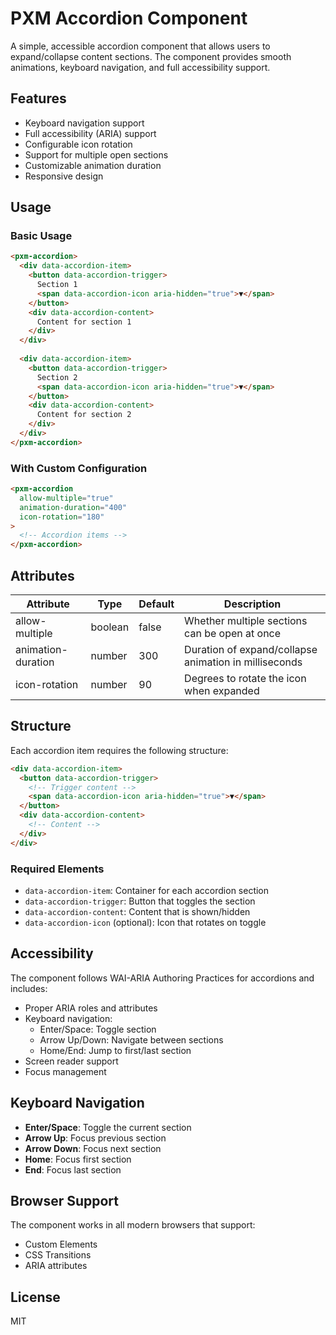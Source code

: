# PXM Accordion Component

A simple, accessible accordion component that allows users to expand/collapse content sections. The component provides smooth animations, keyboard navigation, and full accessibility support.

## Features

- Keyboard navigation support
- Full accessibility (ARIA) support
- Configurable icon rotation
- Support for multiple open sections
- Customizable animation duration
- Responsive design

## Usage

### Basic Usage

```html
<pxm-accordion>
  <div data-accordion-item>
    <button data-accordion-trigger>
      Section 1
      <span data-accordion-icon aria-hidden="true">▼</span>
    </button>
    <div data-accordion-content>
      Content for section 1
    </div>
  </div>
  
  <div data-accordion-item>
    <button data-accordion-trigger>
      Section 2
      <span data-accordion-icon aria-hidden="true">▼</span>
    </button>
    <div data-accordion-content>
      Content for section 2
    </div>
  </div>
</pxm-accordion>
```

### With Custom Configuration

```html
<pxm-accordion 
  allow-multiple="true"
  animation-duration="400"
  icon-rotation="180"
>
  <!-- Accordion items -->
</pxm-accordion>
```

## Attributes

| Attribute | Type | Default | Description |
|-----------|------|---------|-------------|
| allow-multiple | boolean | false | Whether multiple sections can be open at once |
| animation-duration | number | 300 | Duration of expand/collapse animation in milliseconds |
| icon-rotation | number | 90 | Degrees to rotate the icon when expanded |

## Structure

Each accordion item requires the following structure:

```html
<div data-accordion-item>
  <button data-accordion-trigger>
    <!-- Trigger content -->
    <span data-accordion-icon aria-hidden="true">▼</span>
  </button>
  <div data-accordion-content>
    <!-- Content -->
  </div>
</div>
```

### Required Elements

- `data-accordion-item`: Container for each accordion section
- `data-accordion-trigger`: Button that toggles the section
- `data-accordion-content`: Content that is shown/hidden
- `data-accordion-icon` (optional): Icon that rotates on toggle

## Accessibility

The component follows WAI-ARIA Authoring Practices for accordions and includes:

- Proper ARIA roles and attributes
- Keyboard navigation:
  - Enter/Space: Toggle section
  - Arrow Up/Down: Navigate between sections
  - Home/End: Jump to first/last section
- Screen reader support
- Focus management

## Keyboard Navigation

- **Enter/Space**: Toggle the current section
- **Arrow Up**: Focus previous section
- **Arrow Down**: Focus next section
- **Home**: Focus first section
- **End**: Focus last section

## Browser Support

The component works in all modern browsers that support:
- Custom Elements
- CSS Transitions
- ARIA attributes

## License

MIT 